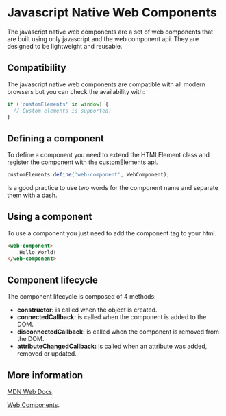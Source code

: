 # Javascript Native Web Components

The javascript native web components are a set of web components that are built using only javascript and the web component api. They are designed to be lightweight and reusable.

## Compatibility

The javascript native web components are compatible with all modern browsers but you can check the availability with:

```javascript
if ('customElements' in window) {
  // Custom elements is supported!
}
```

## Defining a component

To define a component you need to extend the HTMLElement class and register the component with the customElements api.

```javascript
customElements.define('web-component', WebComponent);
```

Is a good practice to use two words for the component name and separate them with a dash.

## Using a component

To use a component you just need to add the component tag to your html.

```html
<web-component>
    Hello World!
</web-component>
```

## Component lifecycle

The component lifecycle is composed of 4 methods:

- **constructor:** is called when the object is created.
- **connectedCallback:** is called when the component is added to the DOM.
- **disconnectedCallback:** is called when the component is removed from the DOM.
- **attributeChangedCallback:** is called when an attribute was added, removed or updated.

## More information

[MDN Web Docs](https://developer.mozilla.org/en-US/docs/Web/API/Web_components).

[Web Components](https://www.webcomponents.org/).
